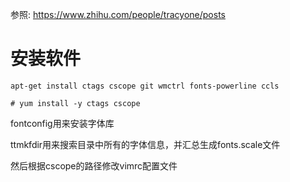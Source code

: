 

参照: https://www.zhihu.com/people/tracyone/posts

# 安装软件

```
apt-get install ctags cscope git wmctrl fonts-powerline ccls
```

```
# yum install -y ctags cscope
```

fontconfig用来安装字体库

ttmkfdir用来搜索目录中所有的字体信息，并汇总生成fonts.scale文件

然后根据cscope的路径修改vimrc配置文件

